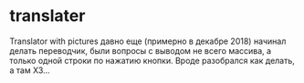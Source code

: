 # translater
Translator with pictures
давно еще (примерно в декабре 2018) начинал делать переводчик, были вопросы с выводом не всего массива, а только одной строки по нажатию кнопки.
Вроде разобрался как делать, а там ХЗ...
